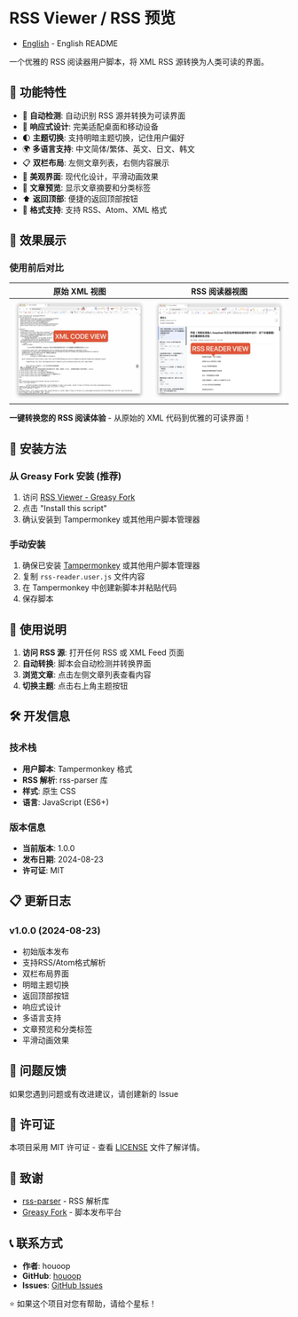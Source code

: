 # RSS Viewer / RSS 预览

- [English](README.md) - English README

一个优雅的 RSS 阅读器用户脚本，将 XML RSS 源转换为人类可读的界面。

## 🌟 功能特性

- 🔄 **自动检测**: 自动识别 RSS 源并转换为可读界面
- 📱 **响应式设计**: 完美适配桌面和移动设备
- 🌓 **主题切换**: 支持明暗主题切换，记住用户偏好
- 🌍 **多语言支持**: 中文简体/繁体、英文、日文、韩文
- 📋 **双栏布局**: 左侧文章列表，右侧内容展示
- 🎨 **美观界面**: 现代化设计，平滑动画效果
- 🔖 **文章预览**: 显示文章摘要和分类标签
- ⬆️ **返回顶部**: 便捷的返回顶部按钮
- 📜 **格式支持**: 支持 RSS、Atom、XML 格式

## 📸 效果展示

### 使用前后对比

| 原始 XML 视图 | RSS 阅读器视图 |
|-------------------|-----------------|
| ![XML 代码视图](screenshot/xml%20code%20view.jpg) | ![RSS 阅读器视图](screenshot/rss%20reader%20view.jpg) |

**一键转换您的 RSS 阅读体验** - 从原始的 XML 代码到优雅的可读界面！

## 🚀 安装方法

### 从 Greasy Fork 安装 (推荐)

1. 访问 [RSS Viewer - Greasy Fork](https://greasyfork.org/scripts/546910-rss-viewer)
2. 点击 "Install this script"
3. 确认安装到 Tampermonkey 或其他用户脚本管理器

### 手动安装

1. 确保已安装 [Tampermonkey](https://www.tampermonkey.net/) 或其他用户脚本管理器
2. 复制 `rss-reader.user.js` 文件内容
3. 在 Tampermonkey 中创建新脚本并粘贴代码
4. 保存脚本

## 📖 使用说明

1. **访问 RSS 源**: 打开任何 RSS 或 XML Feed 页面
2. **自动转换**: 脚本会自动检测并转换界面
3. **浏览文章**: 点击左侧文章列表查看内容
4. **切换主题**: 点击右上角主题按钮



## 🛠️ 开发信息

### 技术栈
- **用户脚本**: Tampermonkey 格式
- **RSS 解析**: rss-parser 库
- **样式**: 原生 CSS
- **语言**: JavaScript (ES6+)


### 版本信息
- **当前版本**: 1.0.0
- **发布日期**: 2024-08-23
- **许可证**: MIT

## 📋 更新日志

### v1.0.0 (2024-08-23)
- 初始版本发布
- 支持RSS/Atom格式解析
- 双栏布局界面
- 明暗主题切换
- 返回顶部按钮
- 响应式设计
- 多语言支持
- 文章预览和分类标签
- 平滑动画效果

## 🐛 问题反馈

如果您遇到问题或有改进建议，请创建新的 Issue

## 📄 许可证

本项目采用 MIT 许可证 - 查看 [LICENSE](LICENSE) 文件了解详情。

## 🙏 致谢

- [rss-parser](https://github.com/rbren/rss-parser) - RSS 解析库
- [Greasy Fork](https://greasyfork.org/) - 脚本发布平台

## 📞 联系方式

- **作者**: houoop
- **GitHub**: [houoop](https://github.com/houoop)
- **Issues**: [GitHub Issues](https://github.com/houoop/rss-viewer/issues)


⭐ 如果这个项目对您有帮助，请给个星标！